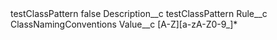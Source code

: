<?xml version="1.0" encoding="UTF-8"?>
<CustomMetadata xmlns="http://soap.sforce.com/2006/04/metadata" xmlns:xsi="http://www.w3.org/2001/XMLSchema-instance" xmlns:xsd="http://www.w3.org/2001/XMLSchema">
    <label>testClassPattern</label>
    <protected>false</protected>
    <values>
        <field>Description__c</field>
        <value xsi:type="xsd:string">testClassPattern</value>
    </values>
    <values>
        <field>Rule__c</field>
        <value xsi:type="xsd:string">ClassNamingConventions</value>
    </values>
    <values>
        <field>Value__c</field>
        <value xsi:type="xsd:string">[A-Z][a-zA-Z0-9_]*</value>
    </values>
</CustomMetadata>
